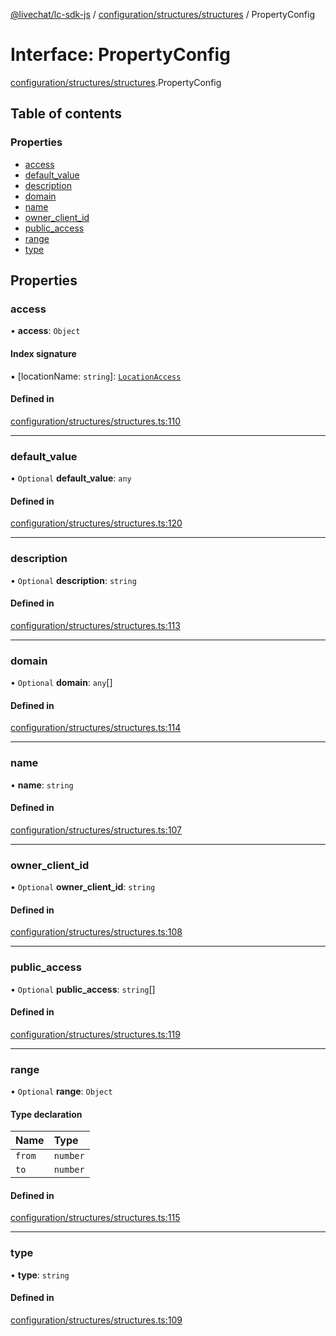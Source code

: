 [@livechat/lc-sdk-js](../README.md) / [configuration/structures/structures](../modules/configuration_structures_structures.md) / PropertyConfig

# Interface: PropertyConfig

[configuration/structures/structures](../modules/configuration_structures_structures.md).PropertyConfig

## Table of contents

### Properties

- [access](configuration_structures_structures.PropertyConfig.md#access)
- [default\_value](configuration_structures_structures.PropertyConfig.md#default_value)
- [description](configuration_structures_structures.PropertyConfig.md#description)
- [domain](configuration_structures_structures.PropertyConfig.md#domain)
- [name](configuration_structures_structures.PropertyConfig.md#name)
- [owner\_client\_id](configuration_structures_structures.PropertyConfig.md#owner_client_id)
- [public\_access](configuration_structures_structures.PropertyConfig.md#public_access)
- [range](configuration_structures_structures.PropertyConfig.md#range)
- [type](configuration_structures_structures.PropertyConfig.md#type)

## Properties

### access

• **access**: `Object`

#### Index signature

▪ [locationName: `string`]: [`LocationAccess`](configuration_structures_structures.LocationAccess.md)

#### Defined in

[configuration/structures/structures.ts:110](https://github.com/livechat/lc-sdk-js/blob/c7b3817/src/configuration/structures/structures.ts#L110)

___

### default\_value

• `Optional` **default\_value**: `any`

#### Defined in

[configuration/structures/structures.ts:120](https://github.com/livechat/lc-sdk-js/blob/c7b3817/src/configuration/structures/structures.ts#L120)

___

### description

• `Optional` **description**: `string`

#### Defined in

[configuration/structures/structures.ts:113](https://github.com/livechat/lc-sdk-js/blob/c7b3817/src/configuration/structures/structures.ts#L113)

___

### domain

• `Optional` **domain**: `any`[]

#### Defined in

[configuration/structures/structures.ts:114](https://github.com/livechat/lc-sdk-js/blob/c7b3817/src/configuration/structures/structures.ts#L114)

___

### name

• **name**: `string`

#### Defined in

[configuration/structures/structures.ts:107](https://github.com/livechat/lc-sdk-js/blob/c7b3817/src/configuration/structures/structures.ts#L107)

___

### owner\_client\_id

• `Optional` **owner\_client\_id**: `string`

#### Defined in

[configuration/structures/structures.ts:108](https://github.com/livechat/lc-sdk-js/blob/c7b3817/src/configuration/structures/structures.ts#L108)

___

### public\_access

• `Optional` **public\_access**: `string`[]

#### Defined in

[configuration/structures/structures.ts:119](https://github.com/livechat/lc-sdk-js/blob/c7b3817/src/configuration/structures/structures.ts#L119)

___

### range

• `Optional` **range**: `Object`

#### Type declaration

| Name | Type |
| :------ | :------ |
| `from` | `number` |
| `to` | `number` |

#### Defined in

[configuration/structures/structures.ts:115](https://github.com/livechat/lc-sdk-js/blob/c7b3817/src/configuration/structures/structures.ts#L115)

___

### type

• **type**: `string`

#### Defined in

[configuration/structures/structures.ts:109](https://github.com/livechat/lc-sdk-js/blob/c7b3817/src/configuration/structures/structures.ts#L109)
